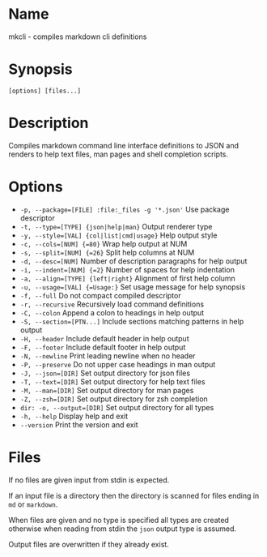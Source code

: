 # Name

mkcli - compiles markdown cli definitions

# Synopsis

```
[options] [files...]
```

# Description

Compiles markdown command line interface definitions to JSON and renders to help text files, man pages and shell completion scripts.

# Options

* `-p, --package=[FILE] :file:_files -g '*.json'` Use package descriptor
* `-t, --type=[TYPE] {json|help|man}` Output renderer type
* `-y, --style=[VAL] {col|list|cmd|usage}` Help output style
* `-c, --cols=[NUM] {=80}` Wrap help output at NUM
* `-s, --split=[NUM] {=26}` Split help columns at NUM
* `-d, --desc=[NUM]` Number of description paragraphs for help output
* `-i, --indent=[NUM] {=2}` Number of spaces for help indentation
* `-a, --align=[TYPE] {left|right}` Alignment of first help column
* `-u, --usage=[VAL] {=Usage:}` Set usage message for help synopsis
* `-f, --full` Do not compact compiled descriptor
* `-r, --recursive` Recursively load command definitions
* `-C, --colon` Append a colon to headings in help output
* `-S, --section=[PTN...]` Include sections matching patterns in help output
* `-H, --header` Include default header in help output
* `-F, --footer` Include default footer in help output
* `-N, --newline` Print leading newline when no header
* `-P, --preserve` Do not upper case headings in man output
* `-J, --json=[DIR]` Set output directory for json files
* `-T, --text=[DIR]` Set output directory for help text files
* `-M, --man=[DIR]` Set output directory for man pages
* `-Z, --zsh=[DIR]` Set output directory for zsh completion
* `dir: -o, --output=[DIR]` Set output directory for all types
* `-h, --help` Display help and exit
* `--version` Print the version and exit

# Files

If no files are given input from stdin is expected.

If an input file is a directory then the directory is scanned for files ending in `md` or `markdown`.

When files are given and no type is specified all types are created otherwise when reading from stdin the `json` output type is assumed.

Output files are overwritten if they already exist.

